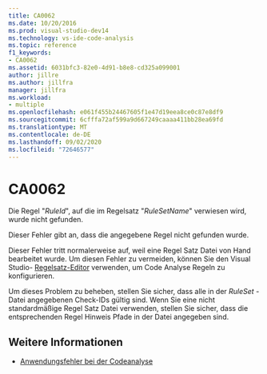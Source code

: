 ```yaml
---
title: CA0062
ms.date: 10/20/2016
ms.prod: visual-studio-dev14
ms.technology: vs-ide-code-analysis
ms.topic: reference
f1_keywords:
- CA0062
ms.assetid: 6031bfc3-82e0-4d91-b8e8-cd325a099001
author: jillre
ms.author: jillfra
manager: jillfra
ms.workload:
- multiple
ms.openlocfilehash: e061f455b24467605f1e47d19eea8ce0c87e8df9
ms.sourcegitcommit: 6cfffa72af599a9d667249caaaa411bb28ea69fd
ms.translationtype: MT
ms.contentlocale: de-DE
ms.lasthandoff: 09/02/2020
ms.locfileid: "72646577"
---
```

# <a name="ca0062"></a>CA0062

Die Regel "*RuleId*", auf die im Regelsatz "*RuleSetName*" verwiesen wird, wurde nicht gefunden.

Dieser Fehler gibt an, dass die angegebene Regel nicht gefunden wurde.

Dieser Fehler tritt normalerweise auf, weil eine Regel Satz Datei von Hand bearbeitet wurde. Um diesen Fehler zu vermeiden, können Sie den Visual Studio- [Regelsatz-Editor](../code-quality/working-in-the-code-analysis-rule-set-editor.md) verwenden, um Code Analyse Regeln zu konfigurieren.

Um dieses Problem zu beheben, stellen Sie sicher, dass alle in der *RuleSet* -Datei angegebenen Check-IDs gültig sind. Wenn Sie eine nicht standardmäßige Regel Satz Datei verwenden, stellen Sie sicher, dass die entsprechenden Regel Hinweis Pfade in der Datei angegeben sind.

## <a name="see-also"></a>Weitere Informationen

- [Anwendungsfehler bei der Codeanalyse](../code-quality/code-analysis-application-errors.md)
